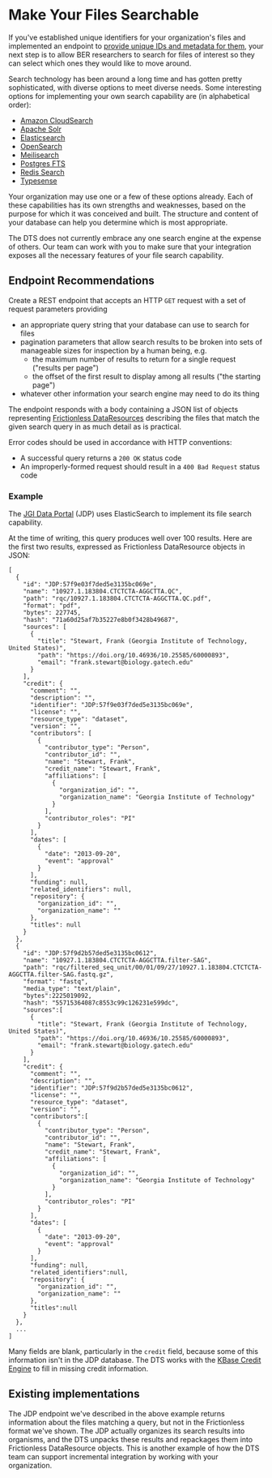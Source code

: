 # Make Your Files Searchable

If you've established unique identifiers for your organization's files and
implemented an endpoint to [provide unique IDs and metadata for them](resources.md),
your next step is to allow BER researchers to search for files of interest so
they can select which ones they would like to move around.

Search technology has been around a long time and has gotten pretty
sophisticated, with diverse options to meet diverse needs. Some interesting
options for implementing your own search capability are (in alphabetical order):

* [Amazon CloudSearch](https://aws.amazon.com/cloudsearch/)
* [Apache Solr](https://solr.apache.org/)
* [Elasticsearch](https://www.elastic.co/elasticsearch)
* [OpenSearch](https://opensearch.org/)
* [Meilisearch](https://www.meilisearch.com/)
* [Postgres FTS](https://www.postgresql.org/docs/current/textsearch.html)
* [Redis Search](https://developer.redis.com/modules/redisearch/)
* [Typesense](https://typesense.org/)

Your organization may use one or a few of these options already. Each of these
capabilities has its own strengths and weaknesses, based on the purpose for
which it was conceived and built. The structure and content of your database
can help you determine which is most appropriate.

The DTS does not currently embrace any one search engine at the expense of
others. Our team can work with you to make sure that your integration exposes
all the necessary features of your file search capability.

## Endpoint Recommendations

Create a REST endpoint that accepts an HTTP `GET` request with a set of request
parameters providing

* an appropriate query string that your database can use to search for files
* pagination parameters that allow search results to be broken into sets of
  manageable sizes for inspection by a human being, e.g.
    * the maximum number of results to return for a single request ("results
      per page")
    * the offset of the first result to display among all results ("the starting
      page")
* whatever other information your search engine may need to do its thing

The endpoint responds with a body containing a JSON list of objects representing
[Frictionless DataResources](https://specs.frictionlessdata.io/data-resource/)
describing the files that match the given search query in as much detail as is
practical.

Error codes should be used in accordance with HTTP conventions:

* A successful query returns a `200 OK` status code
* An improperly-formed request should result in a `400 Bad Request` status code

### Example

The [JGI Data Portal](https://data.jgi.doe.gov/) (JDP) uses ElasticSearch to
implement its file search capability.

At the time of writing, this query produces well over 100 results. Here are
the first two results, expressed as Frictionless DataResource objects in JSON:

```
[
  {
    "id": "JDP:57f9e03f7ded5e3135bc069e",
    "name": "10927.1.183804.CTCTCTA-AGGCTTA.QC",
    "path": "rqc/10927.1.183804.CTCTCTA-AGGCTTA.QC.pdf",
    "format": "pdf",
    "bytes": 227745,
    "hash": "71a60d25af7b35227e8b0f3428b49687",
    "sources": [
      {
        "title": "Stewart, Frank (Georgia Institute of Technology, United States)",
        "path": "https://doi.org/10.46936/10.25585/60000893",
        "email": "frank.stewart@biology.gatech.edu"
      }
    ],
    "credit": {
      "comment": "",
      "description": "",
      "identifier": "JDP:57f9e03f7ded5e3135bc069e",
      "license": "",
      "resource_type": "dataset",
      "version": "",
      "contributors": [
        {
          "contributor_type": "Person",
          "contributor_id": "",
          "name": "Stewart, Frank",
          "credit_name": "Stewart, Frank",
          "affiliations": [
            {
              "organization_id": "",
              "organization_name": "Georgia Institute of Technology"
            }
          ],
          "contributor_roles": "PI"
        }
      ],
      "dates": [
        {
          "date": "2013-09-20",
          "event": "approval"
        }
      ],
      "funding": null,
      "related_identifiers": null,
      "repository": {
        "organization_id": "",
        "organization_name": ""
      },
      "titles": null
    }
  },
  {
    "id": "JDP:57f9d2b57ded5e3135bc0612",
    "name": "10927.1.183804.CTCTCTA-AGGCTTA.filter-SAG",
    "path": "rqc/filtered_seq_unit/00/01/09/27/10927.1.183804.CTCTCTA-AGGCTTA.filter-SAG.fastq.gz",
    "format": "fastq",
    "media_type": "text/plain",
    "bytes":2225019092,
    "hash": "55715364087c8553c99c126231e599dc",
    "sources":[
      {
        "title": "Stewart, Frank (Georgia Institute of Technology, United States)",
        "path": "https://doi.org/10.46936/10.25585/60000893",
        "email": "frank.stewart@biology.gatech.edu"
      }
    ],
    "credit": {
      "comment": "",
      "description": "",
      "identifier": "JDP:57f9d2b57ded5e3135bc0612",
      "license": "",
      "resource_type": "dataset",
      "version": "",
      "contributors":[
        {
          "contributor_type": "Person",
          "contributor_id": "",
          "name": "Stewart, Frank",
          "credit_name": "Stewart, Frank",
          "affiliations": [
            {
              "organization_id": "",
              "organization_name": "Georgia Institute of Technology"
            }
          ],
          "contributor_roles": "PI"
        }
      ],
      "dates": [
        {
          "date": "2013-09-20",
          "event": "approval"
        }
      ],
      "funding": null,
      "related_identifiers":null,
      "repository": {
        "organization_id": "",
        "organization_name": ""
      },
      "titles":null
    }
  },
  ...
]
```

Many fields are blank, particularly in the `credit` field, because some of this
information isn't in the JDP database. The DTS works with the [KBase Credit Engine](https://github.com/kbase/credit_engine)
to fill in missing credit information.

## Existing implementations

The JDP endpoint we've described in the above example returns information about
the files matching a query, but not in the Frictionless format we've shown. The
JDP actually organizes its search results into organisms, and the DTS unpacks
these results and repackages them into Frictionless DataResource objects. This
is another example of how the DTS team can support incremental integration by
working with your organization.
